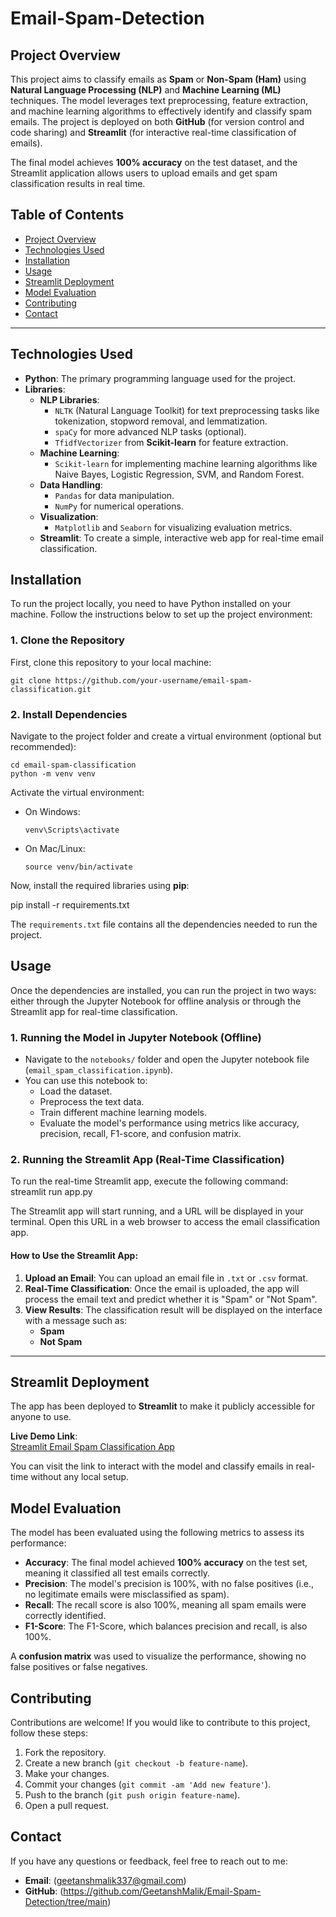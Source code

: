 # Email-Spam-Detection

## **Project Overview**

This project aims to classify emails as **Spam** or **Non-Spam (Ham)** using **Natural Language Processing (NLP)** and **Machine Learning (ML)** techniques. The model leverages text preprocessing, feature extraction, and machine learning algorithms to effectively identify and classify spam emails. The project is deployed on both **GitHub** (for version control and code sharing) and **Streamlit** (for interactive real-time classification of emails).

The final model achieves **100% accuracy** on the test dataset, and the Streamlit application allows users to upload emails and get spam classification results in real time.

## **Table of Contents**

- [Project Overview](#project-overview)
- [Technologies Used](#technologies-used)
- [Installation](#installation)
- [Usage](#usage)
- [Streamlit Deployment](#streamlit-deployment)
- [Model Evaluation](#model-evaluation)
- [Contributing](#contributing)
- [Contact](#contact)

---

## **Technologies Used**

- **Python**: The primary programming language used for the project.
- **Libraries**:
  - **NLP Libraries**: 
    - `NLTK` (Natural Language Toolkit) for text preprocessing tasks like tokenization, stopword removal, and lemmatization.
    - `spaCy` for more advanced NLP tasks (optional).
    - `TfidfVectorizer` from **Scikit-learn** for feature extraction.
  - **Machine Learning**:
    - `Scikit-learn` for implementing machine learning algorithms like Naive Bayes, Logistic Regression, SVM, and Random Forest.
  - **Data Handling**:
    - `Pandas` for data manipulation.
    - `NumPy` for numerical operations.
  - **Visualization**:
    - `Matplotlib` and `Seaborn` for visualizing evaluation metrics.
  - **Streamlit**: To create a simple, interactive web app for real-time email classification.
  

## **Installation**

To run the project locally, you need to have Python installed on your machine. Follow the instructions below to set up the project environment:

### **1. Clone the Repository**

First, clone this repository to your local machine:

```
git clone https://github.com/your-username/email-spam-classification.git
```

### **2. Install Dependencies**

Navigate to the project folder and create a virtual environment (optional but recommended):

```
cd email-spam-classification
python -m venv venv
```

Activate the virtual environment:

- On Windows:
  ```
  venv\Scripts\activate
  ```
- On Mac/Linux:
  ```
  source venv/bin/activate
  ```
Now, install the required libraries using **pip**:

pip install -r requirements.txt

The `requirements.txt` file contains all the dependencies needed to run the project.


## **Usage**

Once the dependencies are installed, you can run the project in two ways: either through the Jupyter Notebook for offline analysis or through the Streamlit app for real-time classification.

### **1. Running the Model in Jupyter Notebook (Offline)**

- Navigate to the `notebooks/` folder and open the Jupyter notebook file (`email_spam_classification.ipynb`).
- You can use this notebook to:
  - Load the dataset.
  - Preprocess the text data.
  - Train different machine learning models.
  - Evaluate the model's performance using metrics like accuracy, precision, recall, F1-score, and confusion matrix.

### **2. Running the Streamlit App (Real-Time Classification)**

To run the real-time Streamlit app, execute the following command:
streamlit run app.py

The Streamlit app will start running, and a URL will be displayed in your terminal. Open this URL in a web browser to access the email classification app.

#### **How to Use the Streamlit App**:
1. **Upload an Email**: You can upload an email file in `.txt` or `.csv` format.
2. **Real-Time Classification**: Once the email is uploaded, the app will process the email text and predict whether it is "Spam" or "Not Spam".
3. **View Results**: The classification result will be displayed on the interface with a message such as:
   - **Spam**
   - **Not Spam**

---

## **Streamlit Deployment**

The app has been deployed to **Streamlit** to make it publicly accessible for anyone to use.

**Live Demo Link**:  
[Streamlit Email Spam Classification App](https://spamclassification-geetanshmalik.streamlit.app/)

You can visit the link to interact with the model and classify emails in real-time without any local setup.


## **Model Evaluation**

The model has been evaluated using the following metrics to assess its performance:

- **Accuracy**: The final model achieved **100% accuracy** on the test set, meaning it classified all test emails correctly.
- **Precision**: The model's precision is 100%, with no false positives (i.e., no legitimate emails were misclassified as spam).
- **Recall**: The recall score is also 100%, meaning all spam emails were correctly identified.
- **F1-Score**: The F1-Score, which balances precision and recall, is also 100%.

A **confusion matrix** was used to visualize the performance, showing no false positives or false negatives.


## **Contributing**

Contributions are welcome! If you would like to contribute to this project, follow these steps:

1. Fork the repository.
2. Create a new branch (`git checkout -b feature-name`).
3. Make your changes.
4. Commit your changes (`git commit -am 'Add new feature'`).
5. Push to the branch (`git push origin feature-name`).
6. Open a pull request.

## **Contact**

If you have any questions or feedback, feel free to reach out to me:

- **Email**: (geetanshmalik337@gmail.com)
- **GitHub**: (https://github.com/GeetanshMalik/Email-Spam-Detection/tree/main)

